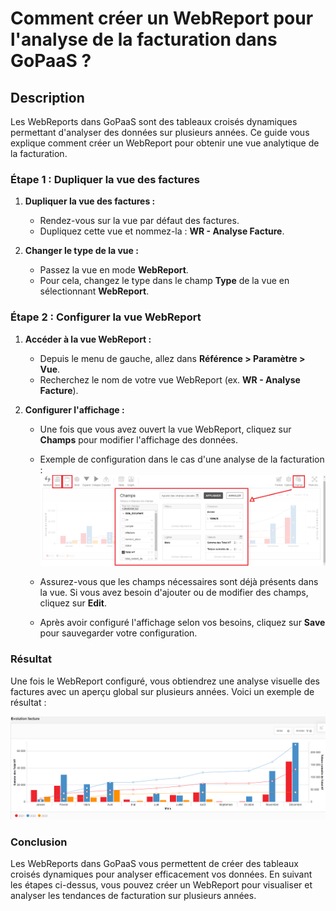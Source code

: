 # Comment créer un WebReport pour l'analyse de la facturation dans GoPaaS ?

## Description

Les WebReports dans GoPaaS sont des tableaux croisés dynamiques permettant d'analyser des données sur plusieurs années. Ce guide vous explique comment créer un WebReport pour obtenir une vue analytique de la facturation.

### Étape 1 : Dupliquer la vue des factures

1. **Dupliquer la vue des factures :**
   - Rendez-vous sur la vue par défaut des factures.
   - Dupliquez cette vue et nommez-la : **WR - Analyse Facture**.

2. **Changer le type de la vue :**
   - Passez la vue en mode **WebReport**.
   - Pour cela, changez le type dans le champ **Type** de la vue en sélectionnant **WebReport**.

### Étape 2 : Configurer la vue WebReport

1. **Accéder à la vue WebReport :**
   - Depuis le menu de gauche, allez dans **Référence > Paramètre > Vue**.
   - Recherchez le nom de votre vue WebReport (ex. **WR - Analyse Facture**).

2. **Configurer l'affichage :**
   - Une fois que vous avez ouvert la vue WebReport, cliquez sur **Champs** pour modifier l'affichage des données.

   - Exemple de configuration dans le cas d'une analyse de la facturation :
    ![Configuration WebReport](images/config.png)

   - Assurez-vous que les champs nécessaires sont déjà présents dans la vue. Si vous avez besoin d'ajouter ou de modifier des champs, cliquez sur **Edit**.
   - Après avoir configuré l'affichage selon vos besoins, cliquez sur **Save** pour sauvegarder votre configuration.
### Résultat

Une fois le WebReport configuré, vous obtiendrez une analyse visuelle des factures avec un aperçu global sur plusieurs années. Voici un exemple de résultat :

![Résultat WebReport](images/resultat.png)

### Conclusion

Les WebReports dans GoPaaS vous permettent de créer des tableaux croisés dynamiques pour analyser efficacement vos données. En suivant les étapes ci-dessus, vous pouvez créer un WebReport pour visualiser et analyser les tendances de facturation sur plusieurs années.
